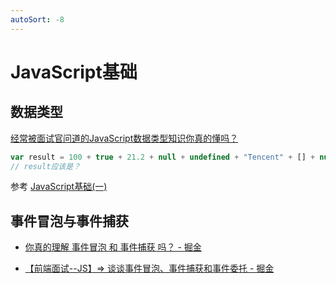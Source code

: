 ```yaml
---
autoSort: -8
---
```

# JavaScript基础

## 数据类型
[经常被面试官问道的JavaScript数据类型知识你真的懂吗？](https://juejin.cn/post/6844903870712283149)

```js
var result = 100 + true + 21.2 + null + undefined + "Tencent" + [] + null + 9 + false;
// result应该是？
```

参考 [JavaScript基础(一)](../技术分享/其他分享/JavaScript基础(一).md#类型转换的规则)


## 事件冒泡与事件捕获
- [你真的理解 事件冒泡 和 事件捕获 吗？ - 掘金](https://juejin.cn/post/6844903834075021326)

- [【前端面试--JS】=>  谈谈事件冒泡、事件捕获和事件委托 - 掘金](https://juejin.cn/post/6965127548980166670)


